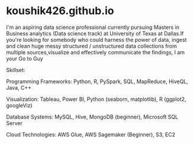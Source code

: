 # koushik426.github.io
I'm an aspiring data science professional currently pursuing Masters in Business analytics (Data science track) at University of Texas at Dallas.If you're looking for somebody who could harness the power of data, ingest and clean huge messy structured / unstructured data collections  from multiple sources,visualize and effectively communicate the findings, I am your Go to Guy

Skillset: 

Programming Frameworks: Python, R, PySpark, SQL, MapReduce, HiveQL, Java, C++ 

Visualization:  Tableau, Power BI, Python (seaborn, matplotlib), R (ggplot2, googleViz) 

Database Systems:  MySQL, Hive, MongoDB (beginner), Microsoft SQL Server 

Cloud Technologies:   AWS Glue, AWS Sagemaker (Beginner), S3, EC2
